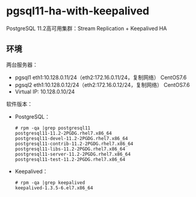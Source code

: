 # pgsql11-ha-with-keepalived
PostgreSQL 11.2高可用集群：Stream Replication + Keepalived HA

## 环境

两台服务器：

- pgsql1  eth1:10.128.0.11/24（eth2:172.16.0.11/24，复制网络） CentOS7.6
- pgsql2  eth1:10.128.0.12/24（eth2:172.16.0.12/24，复制网络） CentOS7.6
- Virtual IP: 10.128.0.10/24

软件版本：

- PostgreSQL：

    ```
    # rpm -qa |grep postgresql11
    postgresql11-11.2-2PGDG.rhel7.x86_64
    postgresql11-devel-11.2-2PGDG.rhel7.x86_64
    postgresql11-contrib-11.2-2PGDG.rhel7.x86_64
    postgresql11-libs-11.2-2PGDG.rhel7.x86_64
    postgresql11-server-11.2-2PGDG.rhel7.x86_64
    postgresql11-test-11.2-2PGDG.rhel7.x86_64
    ```

- Keepalived：

    ```
    # rpm -qa |grep keepalived
    keepalived-1.3.5-6.el7.x86_64
    ```









